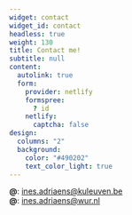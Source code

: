 ```yaml
---
widget: contact
widget_id: contact
headless: true
weight: 130
title: Contact me!
subtitle: null
content:
  autolink: true
  form:
    provider: netlify
    formspree:
      ? id
    netlify:
      captcha: false
design:
  columns: "2"
  background:
    color: "#490202"
    text_color_light: true
---
```

**@**: ines.adriaens@kuleuven.be  
**@**: ines.adriaens@wur.nl
